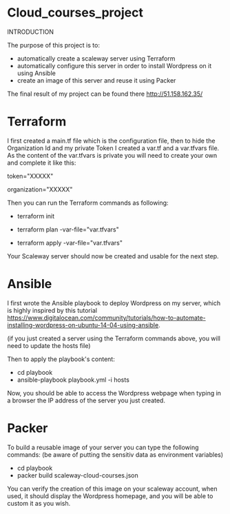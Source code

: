 # Cloud_courses_project

INTRODUCTION

The purpose of this project is to:
  - automatically create a scaleway server using Terraform
  - automatically configure this server in order to install Wordpress on it using Ansible
  - create an image of this server and reuse it using Packer

The final result of my project can be found there http://51.158.162.35/

# Terraform

I first created a main.tf file which is the configuration file, then to hide the Organization Id and my private Token I created a var.tf and a var.tfvars file. As the content of the var.tfvars is private you will need to create your own and complete it like this:

token="XXXXX"

organization="XXXXX"

Then you can run the Terraform commands as following:

  - terraform init 
  
  - terraform plan -var-file="var.tfvars" 
  
  - terraform apply -var-file="var.tfvars"
  
Your Scaleway server should now be created and usable for the next step.
  
# Ansible
  
I first wrote the Ansible playbook to deploy Wordpress on my server, which is highly inspired by this tutorial https://www.digitalocean.com/community/tutorials/how-to-automate-installing-wordpress-on-ubuntu-14-04-using-ansible.

(if you just created a server using the Terraform commands above, you will need to update the hosts file)

Then to apply the playbook's content:

  - cd playbook
  - ansible-playbook playbook.yml -i hosts

Now, you should be able to access the Wordpress webpage when typing in a browser the IP address of the server you just created.

# Packer

To build a reusable image of your server you can type the following commands: (be aware of putting the sensitiv data as environment variables)
 
  - cd playbook
  - packer build  scaleway-cloud-courses.json

You can verify the creation of this image on your scaleway account, when used, it should display the Wordpress homepage, and you will be able to custom it as you wish.
